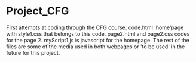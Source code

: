 # Project_CFG
First attempts at coding through the CFG course.
code.html 'home'page with style1.css that belongs to this code.
page2.html and page2.css codes for the page 2.
myScript1.js is javascript for the homepage.
The rest of the files are some of the media used in both webpages or 'to be used' in the future for this project.
